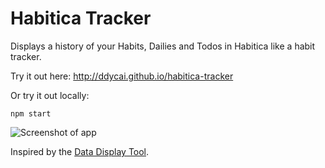 # Habitica Tracker

Displays a history of your Habits, Dailies and Todos in Habitica like a habit
tracker.

Try it out here: http://ddycai.github.io/habitica-tracker

Or try it out locally:

```
npm start
```

![Screenshot of app](screenshot.png)

Inspired by the [Data Display Tool](https://oldgods.net/habitrpg/habitrpg_user_data_display.html).

